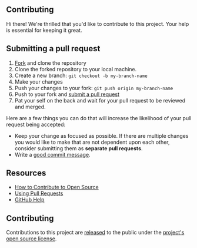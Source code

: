 ## Contributing

Hi there! We're thrilled that you'd like to contribute to this project. Your help is essential for keeping it great.

## Submitting a pull request

1. [Fork](https://github.com/ek-osnb/e25-tek2/fork) and clone the repository
2. Clone the forked repository to your local machine.
3. Create a new branch: `git checkout -b my-branch-name`
4. Make your changes
5. Push your changes to your fork: `git push origin my-branch-name`
6. Push to your fork and [submit a pull request](https://github.com/ek-osnb/e25-tek2/compare)
7. Pat your self on the back and wait for your pull request to be reviewed and merged.

Here are a few things you can do that will increase the likelihood of your pull request being accepted:

- Keep your change as focused as possible. If there are multiple changes you would like to make that are not dependent upon each other, consider submitting them as **separate pull requests**.
- Write a [good commit message](http://tbaggery.com/2008/04/19/a-note-about-git-commit-messages.html).

## Resources

- [How to Contribute to Open Source](https://opensource.guide/how-to-contribute/)
- [Using Pull Requests](https://docs.github.com/en/github/collaborating-with-issues-and-pull-requests/about-pull-requests)
- [GitHub Help](https://docs.github.com/en)

## Contributing

Contributions to this project are [released](https://docs.github.com/en/github/site-policy/github-terms-of-service#6-contributions-under-repository-license)
to the public under the [project's open source license](LICENSE).
